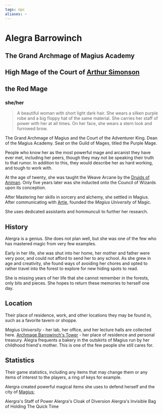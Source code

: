 ```yaml
---
tags: npc
aliases: ~
---
```


# Alegra Barrowinch

## The Grand Archmage of Magius Academy

## High Mage of the Court of [Arthur Simonson](..\..\Nobles%20of%20Prosper%20NPCs\Arthur%20Simonson.md)

## the Red Mage

### she/her

 > 
 > A beautiful woman with short light dark hair. She wears a silken purple robe and a big floppy hat of the same material. She carries her staff of power with her at all times. On her face, she wears a stern look and furrowed brow.

The Grand Archmage of Magius and the Court of the Adventurer King. Dean of the Magius Academy. Seat on the Guild of Mages, titled the Purple Mage.

People who know her as the most powerful mage and arcanist they have ever met, including her peers, though they may not be speaking their truth to that rumor. In addition to this, they would describe her as hard working, and tough to work with.

At the age of twenty, she was taught the Weave Arcane by the [Druids of Animan](..\..\..\..\..\..\Notes%20on%20the%20Multiverse\Inner\Alaturmen\About%20People\Non-Nation%20Entities\Druids%20of%20the%20Idols\Druids%20of%20Animan.md). Only five years later was she inducted onto the Council of Wizards upon its conception.

After Mastering her skills in sorcery and alchemy, she settled in Magius. After communicating with [Artie](..\..\Nobles%20of%20Prosper%20NPCs\Arthur%20Simonson.md), founded the *Magius University* of Magic.

She uses dedicated assistants and hommunculi to further her research.

## History

Alergra is a genius. She does not plan well, but she was one of the few who has mastered magic from very few examples.

Early in her life, she was shut into her home, her mother and father were very poor, and could not afford to send her to any school. As she grew in age and creativity, she found ways of avoiding her chores and opted to rather travel into the forest to explore for new hiding spots to read. 

She is missing years of her life that she cannot remember in the forests, only bits and pieces. She hopes to return these memories to herself one day.

## Location

Their place of residence, work, and other locations they may be found in, such as a favorite tavern or shoppe.

*Magius University* - her lab, her office, and her lecture halls are collected here.
[Archmage Barrowinch's Tower](..\..\..\..\..\..\Notes%20on%20the%20Multiverse\Inner\Alaturmen\Places\Northeastern%20Central\Smaller%20than%20a%20village\Archmage%20Barrowinch's%20Tower.md) - her place of residence and personal treasury.
Alegra frequents a bakery in the outskirts of Magius run by her childhood friend's mother. This is one of the few people she still cares for.

## Statistics

Their game statistics, including any items that may change them or any items of interest to the players, a ring of keys for example.

Alergra created powerful magical items she uses to defend herself and the city of [Magius](..\..\..\..\..\..\Notes%20on%20the%20Multiverse\Inner\Alaturmen\Places\Northeastern%20Central\Smaller%20than%20a%20feature\Magius.md);

Alergra's Staff of Power
Alergra's Cloak of Diversion
Alergra's Invisible Bag of Holding
The Quick Time
